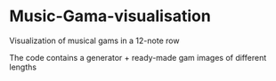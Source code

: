 # Music-Gama-visualisation
Visualization of musical gams in a 12-note row

The code contains a generator + ready-made gam images of different lengths
